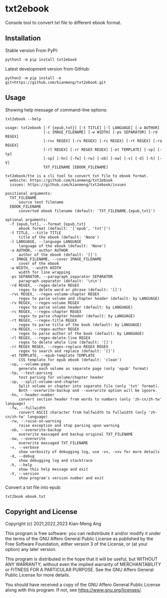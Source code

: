 # txt2ebook

Console tool to convert txt file to different ebook format.

## Installation

Stable version From PyPI:

```console
python3 -m pip install txt2ebook
```

Latest development version from GitHub:

```console
python3 -m pip install -e git+https://github.com/kianmeng/txt2ebook.git
```

## Usage

Showing help message of command-line options:

```console
txt2ebook --help
```

```console
usage: txt2ebook [-f {epub,txt}] [-t TITLE] [-l LANGUAGE] [-a AUTHOR]
                 [-c IMAGE_FILENAME] [-w WIDTH] [-ps SEPARATOR] [-rd REGEX]
                 [-rvc REGEX] [-rv REGEX] [-rc REGEX] [-rt REGEX] [-ra REGEX]
                 [-rl REGEX] [-rr REGEX REGEX] [-et TEMPLATE] [-vp] [-tp]
                 [-sp] [-hn] [-fw] [-rw] [-ob] [-ow] [-v] [-d] [-h] [-V]
                 TXT_FILENAME [EBOOK_FILENAME]

txt2ebook/tte is a cli tool to convert txt file to ebook format.
  website: https://github.com/kianmeng/txt2ebook
  issues: https://github.com/kianmeng/txt2ebook/issues

positional arguments:
  TXT_FILENAME
      source text filename
  EBOOK_FILENAME
      converted ebook filename (default: 'TXT_FILENAME.{epub,txt}')

optional arguments:
  -f {epub,txt}, --format {epub,txt}
      ebook format (default: '['epub', 'txt']')
  -t TITLE, --title TITLE
      title of the ebook (default: 'None')
  -l LANGUAGE, --language LANGUAGE
      language of the ebook (default: 'None')
  -a AUTHOR, --author AUTHOR
      author of the ebook (default: '[]')
  -c IMAGE_FILENAME, --cover IMAGE_FILENAME
      cover of the ebook
  -w WIDTH, --width WIDTH
      width for line wrapping
  -ps SEPARATOR, --paragraph_separator SEPARATOR
      paragraph separator (default: '\n\n')
  -rd REGEX, --regex-delete REGEX
      regex to delete word or phrase (default: '[]')
  -rvc REGEX, --regex-volume-chapter REGEX
      regex to parse volume and chapter header (default: by LANGUAGE)
  -rv REGEX, --regex-volume REGEX
      regex to parse volume header (default: by LANGUAGE)
  -rc REGEX, --regex-chapter REGEX
      regex to parse chapter header (default: by LANGUAGE)
  -rt REGEX, --regex-title REGEX
      regex to parse title of the book (default: by LANGUAGE)
  -ra REGEX, --regex-author REGEX
      regex to parse author of the book (default: by LANGUAGE)
  -rl REGEX, --regex-delete-line REGEX
      regex to delete whole line (default: '[]')
  -rr REGEX REGEX, --regex-replace REGEX REGEX
      regex to search and replace (default: '[]')
  -et TEMPLATE, --epub-template TEMPLATE
      CSS template for epub ebook (default: 'clean')
  -vp, --volume-page
      generate each volume as separate page (only 'epub' format)
  -tp, --test-parsing
      test parsing for volume/chapter header
  -sp, --split-volume-and-chapter
      Split volume or chapter into separate file (only 'txt' format).
      Both --overwrite-backup and --overwrite option will be ignore.
  -hn, --header-number
      convert section header from words to numbers (only 'zh-cn/zh-tw' language)
  -fw, --fullwidth
      convert ASCII character from halfwidth to fullwidth (only 'zh-cn/zh-tw' language)
  -rw, --raise-on-warning
      raise exception and stop parsing upon warning
  -ob, --overwrite-backup
      overwrite massaged and backup original TXT_FILENAME
  -ow, --overwrite
      overwrite massaged TXT_FILENAME
  -v, --verbose
      show verbosity of debugging log, use -vv, -vvv for more details
  -d, --debug
      show debugging log and stacktrace
  -h, --help
      show this help message and exit
  -V, --version
      show program's version number and exit
```

Convert a txt file into epub:

```console
txt2book ebook.txt
```

## Copyright and License

Copyright (c) 2021,2022,2023 Kian-Meng Ang

This program is free software: you can redistribute it and/or modify it under
the terms of the GNU Affero General Public License as published by the Free
Software Foundation, either version 3 of the License, or (at your option) any
later version.

This program is distributed in the hope that it will be useful, but WITHOUT ANY
WARRANTY; without even the implied warranty of MERCHANTABILITY or FITNESS FOR A
PARTICULAR PURPOSE. See the GNU Affero General Public License for more details.

You should have received a copy of the GNU Affero General Public License along
with this program. If not, see <https://www.gnu.org/licenses/>.
